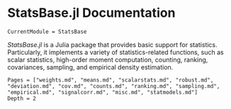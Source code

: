# StatsBase.jl Documentation

```@meta
CurrentModule = StatsBase
```

*StatsBase.jl* is a Julia package that provides basic support for statistics. Particularly, it implements a variety of statistics-related functions, such as scalar statistics, high-order moment computation, counting, ranking, covariances, sampling, and empirical density estimation.


```@contents
Pages = ["weights.md", "means.md", "scalarstats.md", "robust.md", "deviation.md", "cov.md", "counts.md", "ranking.md", "sampling.md", "empirical.md", "signalcorr.md", "misc.md", "statmodels.md"]
Depth = 2
```



